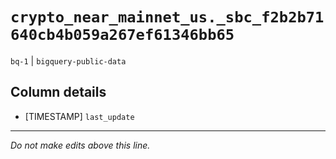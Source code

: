 # `crypto_near_mainnet_us._sbc_f2b2b71640cb4b059a267ef61346bb65`
`bq-1` | `bigquery-public-data`

## Column details
* [TIMESTAMP] `last_update`

-------------------------------------------------------------------------------
*Do not make edits above this line.*
